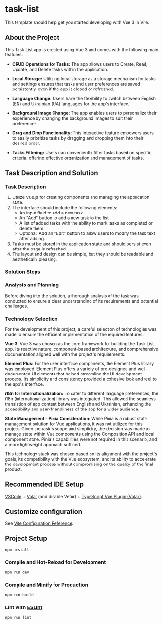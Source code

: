 # task-list

This template should help get you started developing with Vue 3 in Vite.

## About the Project

This Task List app is created using Vue 3 and comes with the following main features:

- **CRUD Operations for Tasks:** The app allows users to Create, Read, Update, and Delete tasks within the application.

- **Local Storage:** Utilizing local storage as a storage mechanism for tasks and settings ensures that tasks and user preferences are saved persistently, even if the app is closed or refreshed.

- **Language Change:** Users have the flexibility to switch between English (EN) and Ukrainian (UA) languages for the app's interface.

- **Background Image Change:** The app enables users to personalize their experience by changing the background images to suit their preferences.

- **Drag and Drop Functionality:** This interactive feature empowers users to easily prioritize tasks by dragging and dropping them into their desired order.

- **Tasks Filtering:** Users can conveniently filter tasks based on specific criteria, offering effective organization and management of tasks.

## Task Description and Solution

### Task Description


1. Utilize Vue.js for creating components and managing the application state.
2. The interface should include the following elements:
   - An input field to add a new task.
   - An "Add" button to add a new task to the list.
   - A list of added tasks with the ability to mark tasks as completed or delete them.
   - Optional: Add an "Edit" button to allow users to modify the task text after adding.
3. Tasks must be stored in the application state and should persist even after the page is refreshed.
4. The layout and design can be simple, but they should be readable and aesthetically pleasing.

### Solution Steps

### Analysis and Planning 
Before diving into the solution, a thorough analysis of the task was conducted to ensure a clear understanding of its requirements and potential challenges.

### Technology Selection

For the development of this project, a careful selection of technologies was made to ensure the efficient implementation of the required features.

**Vue 3:**
Vue 3 was chosen as the core framework for building the Task List app. Its reactive nature, component-based architecture, and comprehensive documentation aligned well with the project's requirements.

**Element Plus:**
For the user interface components, the Element Plus library was employed. Element Plus offers a variety of pre-designed and well-documented UI elements that helped streamline the UI development process. Its simplicity and consistency provided a cohesive look and feel to the app's interface.

**i18n for Internationalization:**
To cater to different language preferences, the i18n (internationalization) library was integrated. This allowed the seamless translation of app content between English and Ukrainian, enhancing the accessibility and user-friendliness of the app for a wider audience.

**State Management - Pinia Consideration:**
While Pinia is a robust state management solution for Vue applications, it was not utilized for this project. Given the task's scope and simplicity, the decision was made to manage state within Vue components using the Composition API and local component state. Pinia's capabilities were not required in this scenario, and a more lightweight approach sufficed.


This technology stack was chosen based on its alignment with the project's goals, its compatibility with the Vue ecosystem, and its ability to accelerate the development process without compromising on the quality of the final product.

## Recommended IDE Setup

[VSCode](https://code.visualstudio.com/) + [Volar](https://marketplace.visualstudio.com/items?itemName=Vue.volar) (and disable Vetur) + [TypeScript Vue Plugin (Volar)](https://marketplace.visualstudio.com/items?itemName=Vue.vscode-typescript-vue-plugin).

## Customize configuration

See [Vite Configuration Reference](https://vitejs.dev/config/).

## Project Setup

```sh
npm install
```

### Compile and Hot-Reload for Development

```sh
npm run dev
```

### Compile and Minify for Production

```sh
npm run build
```

### Lint with [ESLint](https://eslint.org/)

```sh
npm run lint
```
